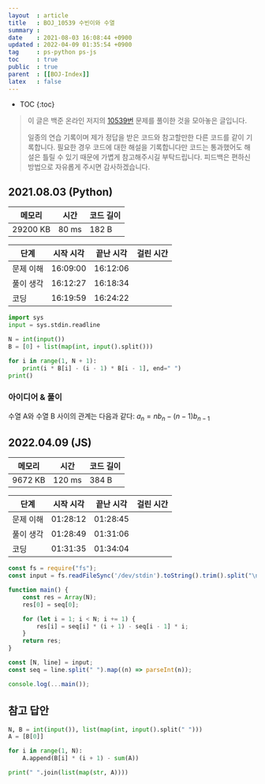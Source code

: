 ```yaml
---
layout  : article
title   : BOJ_10539 수빈이와 수열
summary : 
date    : 2021-08-03 16:08:44 +0900
updated : 2022-04-09 01:35:54 +0900
tag     : ps-python ps-js
toc     : true
public  : true
parent  : [[BOJ-Index]]
latex   : false
---
```

* TOC
{:toc}

> 이 글은 백준 온라인 저지의 [10539번](https://www.acmicpc.net/problem/10539) 문제를 풀이한 것을 모아놓은 글입니다.
>
> 일종의 연습 기록이며 제가 정답을 받은 코드와 참고할만한 다른 코드를 같이 기록합니다. 필요한 경우 코드에 대한 해설을 기록합니다만 코드는 통과했어도 해설은 틀릴 수 있기 때문에 가볍게 참고해주시길 부탁드립니다. 피드백은 편하신 방법으로 자유롭게 주시면 감사하겠습니다.

## 2021.08.03 (Python)

| 메모리    | 시간  | 코드 길이 |
| --------- | ----- | --------- |
| 29200 KB  | 80 ms | 182 B     |

| 단계      | 시작 시각 | 끝난 시각 | 걸린 시간 |
| --------- | --------- | --------- | --------- |
| 문제 이해 | 16:09:00  | 16:12:06  |           |
| 풀이 생각 | 16:12:27  | 16:18:34  |           |
| 코딩      | 16:19:59  | 16:24:22  |           |

```python
import sys
input = sys.stdin.readline

N = int(input())
B = [0] + list(map(int, input().split()))

for i in range(1, N + 1):
    print(i * B[i] - (i - 1) * B[i - 1], end=" ")
print()
```

### 아이디어 & 풀이

수열 A와 수열 B 사이의 관계는 다음과 같다: $a_n = nb_n - (n - 1)b_{n - 1}$

## 2022.04.09 (JS)

| 메모리    | 시간   | 코드 길이 |
| --------- | -----  | --------- |
| 9672 KB   | 120 ms | 384 B     |

| 단계      | 시작 시각 | 끝난 시각 | 걸린 시간 |
| --------- | --------- | --------- | --------- |
| 문제 이해 | 01:28:12  | 01:28:45  |           |
| 풀이 생각 | 01:28:49  | 01:31:06  |           |
| 코딩      | 01:31:35  | 01:34:04  |           |

```js
const fs = require("fs");
const input = fs.readFileSync('/dev/stdin').toString().trim().split("\n");

function main() {
    const res = Array(N);
    res[0] = seq[0];

    for (let i = 1; i < N; i += 1) {
        res[i] = seq[i] * (i + 1) - seq[i - 1] * i;
    }
    return res;
}

const [N, line] = input;
const seq = line.split(" ").map((n) => parseInt(n));

console.log(...main());

```

## 참고 답안

```python
N, B = int(input()), list(map(int, input().split(" ")))
A = [B[0]]

for i in range(1, N):
    A.append(B[i] * (i + 1) - sum(A))

print(" ".join(list(map(str, A))))
```
